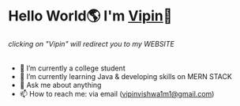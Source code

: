 # Hello World🌎 I'm [Vipin](https://vipin-five.vercel.app/)👋
###### <p font-size="10px" align="left">clicking on "Vipin" will redirect you to my WEBSITE </p>

- 🔭 I’m currently a college student
- 🌱 I’m currently learning Java &  developing skills on MERN STACK
- 💬 Ask me about anything
- 📫 How to reach me: via email (vipinvishwa1m1@gmail.com)
<!-- 
<div>
  <img align="left" width="45%" src="https://github-readme-stats.vercel.app/api?username=Vipin675&show_icons=true&theme=radical"/>
  <img align="center" width="45%" src="https://github-readme-stats.vercel.app/api/top-langs/?username=Vipin675&layout=compact"/>
</div> -->


